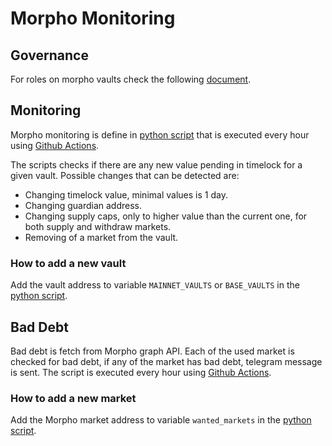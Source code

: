# Morpho Monitoring

## Governance

For roles on morpho vaults check the following [document](https://github.com/morpho-org/metamorpho/blob/main/README.md).

## Monitoring

Morpho monitoring is define in [python script](./main.py) that is executed every hour using [Github Actions](../.github/workflows/hourly.yml).

The scripts checks if there are any new value pending in timelock for a given vault. Possible changes that can be detected are:

- Changing timelock value, minimal values is 1 day.
- Changing guardian address.
- Changing supply caps, only to higher value than the current one, for both supply and withdraw markets.
- Removing of a market from the vault.

### How to add a new vault

Add the vault address to variable `MAINNET_VAULTS` or `BASE_VAULTS` in the [python script](./main.py#L21).

## Bad Debt

Bad debt is fetch from Morpho graph API. Each of the used market is checked for bad debt, if any of the market has bad debt, telegram message is sent. The script is executed every hour using [Github Actions](../.github/workflows/hourly.yml).

### How to add a new market

Add the Morpho market address to variable `wanted_markets` in the [python script](./bad_debt.py#L12).

